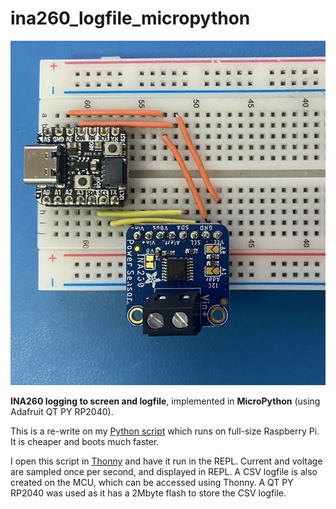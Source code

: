 # ina260_logfile_micropython

![picture](https://github.com/charkster/ina260_logfile_micropython/blob/main/ina260_qt_py_rp2040_wiring.jpg)

**INA260 logging to screen and logfile**, implemented in **MicroPython** (using Adafruit QT PY RP2040).

This is a re-write on my [Python script](https://github.com/charkster/INA260) which runs on full-size Raspberry Pi. It is cheaper and boots much faster.

I open this script in [Thonny](https://thonny.org/) and have it run in the REPL. Current and voltage are sampled once per second, and displayed in REPL. A CSV logfile is also created on the MCU, which can be accessed using Thonny. 
A QT PY RP2040 was used as it has a 2Mbyte flash to store the CSV logfile. 
